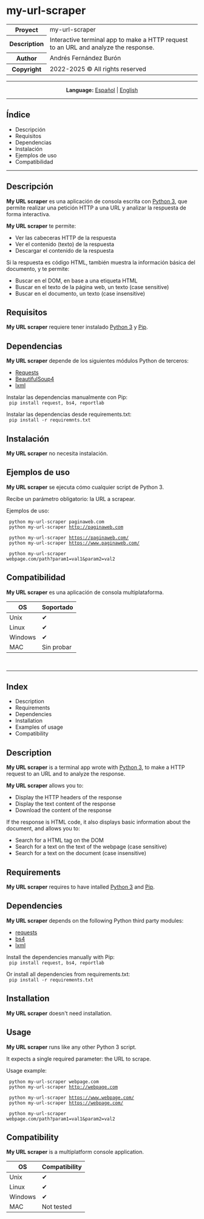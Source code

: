 # my-url-scraper  
  
<table align="center">
<tbody>
    <tr>
        <th>Proyect</th>
        <td>my-url-scraper</td>
    </tr>
    <tr>
        <th>Description</th>
		<td>Interactive terminal app to make a HTTP request to an URL and analyze the response.</td>
    </tr>
	<tr>
		<th>Author</th>
		<td>Andrés Fernández Burón</td>
	</tr>
	<tr>
		<th>Copyright</th>
		<td>2022-2025 &copy; All rights reserved</td>
	</tr>
</tbody>
</table>

<hr>

<div id="index" align="center">
	<b>Language:</b> <a href="#index-es">Español</a> | <a href="#index-en">English</a>
</div>

<hr>

<div id="index-es">

## Índice

- Descripción
- Requisitos
- Dependencias
- Instalación
- Ejemplos de uso
- Compatibilidad

</div>

<div id="readme-es">
<hr>  

## Descripción  
<b>My URL scraper</b> es una aplicación de consola escrita con <a href="https://www.python.org/doc/" target="_blank">Python 3</a>, que permite realizar una petición HTTP a una URL y analizar la respuesta de forma interactiva.
  
<b>My URL scraper</b> te permite:
- Ver las cabeceras HTTP de la respuesta
- Ver el contenido (texto) de la respuesta
- Descargar el contenido de la respuesta
  
Si la respuesta es código HTML, también muestra la información básica del documento, y te permite:
- Buscar en el DOM, en base a una etiqueta HTML
- Buscar en el texto de la página web, un texto (case sensitive)
- Buscar en el documento, un texto (case insensitive)

## Requisitos  
<b>My URL scraper</b> requiere tener instalado <a href="https://www.python.org/downloads/" target="_blank">Python 3</a> y <a href="" target="_blank">Pip</a>.
  
## Dependencias  
<b>My URL scraper</b> depende de los siguientes módulos Python de terceros:

- <a href="https://requests.readthedocs.io/en/latest/" target="_blank">Requests</a>
- <a href="https://www.crummy.com/software/BeautifulSoup/bs4/doc/" target="_blank">BeautifulSoup4</a>
- <a href="https://lxml.de/index.html#documentation" target="_blank">lxml</a>

Instalar las dependencias manualmente con Pip:  
<code> pip install request, bs4, reportlab </code>  

Instalar las dependencias desde requirements.txt:  
<code> pip install -r requiremnts.txt </code>
  
## Instalación  
<b>My URL scraper</b> no necesita instalación.  
  
## Ejemplos de uso
<b>My URL scraper</b> se ejecuta cómo cualquier script de Python 3.  

Recibe un parámetro obligatorio: la URL a scrapear.  
  
Ejemplos de uso:  

<code> python my-url-scraper paginaweb.com </code>  
<code> python my-url-scraper http://paginaweb.com </code>  

<code> python my-url-scraper https://paginaweb.com/ </code>  
<code> python my-url-scraper https://www.paginaweb.com/ </code>  

<code> python my-url-scraper webpage.com/path?param1=val1&param2=val2 </code>  
  
## Compatibilidad
<b>My URL scraper</b> es una aplicación de consola multiplataforma.

<div align="center">

| OS      | Soportado  |
|---------|------------|
| Unix    | &#10004; |
| Linux   | &#10004; |
| Windows | &#10004; |
| MAC     | Sin probar |

<br>
</div>

</div>

<div id="index-en">
<hr>

## Index

- Description
- Requirements
- Dependencies
- Installation
- Examples of usage
- Compatibility

</div>

<div id="readme-en">

## Description
<b>My URL scraper</b> is a terminal app wrote with <a href="https://www.python.org/downloads/" target="_blank">Python 3</a>, to make a HTTP request to an URL and to analyze the response.  
  
<b>My URL scraper</b> allows you to:
- Display the HTTP headers of the response
- Display the text content of the response
- Download the content of the response
  
If the response is HTML code, it also displays basic information about the document, and allows you to:
- Search for a HTML tag on the DOM
- Search for a text on the text of the webpage (case sensitive)
- Search for a text on the document (case insensitive)

## Requirements
<b>My URL scraper</b> requires to have intalled <a href="https://www.python.org/downloads/" target="_blank">Python 3</a> and <a href="">Pip</a>.
  
## Dependencies

<b>My URL scraper</b> depends on the following Python third party modules:

- <a href="https://requests.readthedocs.io/en/latest/" target="_blank">requests</a>
- <a href="https://www.crummy.com/software/BeautifulSoup/bs4/doc/" target="_blank">bs4</a>
- <a href="https://lxml.de/index.html#documentation">lxml</a>

Install the dependencies manually with Pip:  
<code> pip install request, bs4, reportlab </code>  

Or install all dependencies from requirements.txt:  
<code> pip install -r requirements.txt </code>  
  
## Installation
<b>My URL scraper</b> doesn't need installation.  

## Usage
<b>My URL scraper</b> runs like any other Python 3 script.  

It expects a single required parameter: the URL to scrape.  

Usage example:  

<code> python my-url-scraper webpage.com</code>  
<code> python my-url-scraper http://webpage.com</code>  

<code> python my-url-scraper https://www.webpage.com/</code>  
<code> python my-url-scraper https://webpage.com/</code>  

<code> python my-url-scraper webpage.com/path?param1=val1&param2=val2</code>  

  
## Compatibility
<b>My URL scraper</b> is a multiplatform console application.


<div align="center">  

| OS      | Compatibility |
|---------|---------------|
| Unix    | &#10004; |
| Linux   | &#10004; |
| Windows | &#10004; |
| MAC     | Not tested |
  
</div>

</div>
